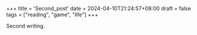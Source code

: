 +++
title = 'Second_post'
date = 2024-04-10T21:24:57+08:00
draft = false
tags = ["reading", "game", "life"]
+++

Second writing.
